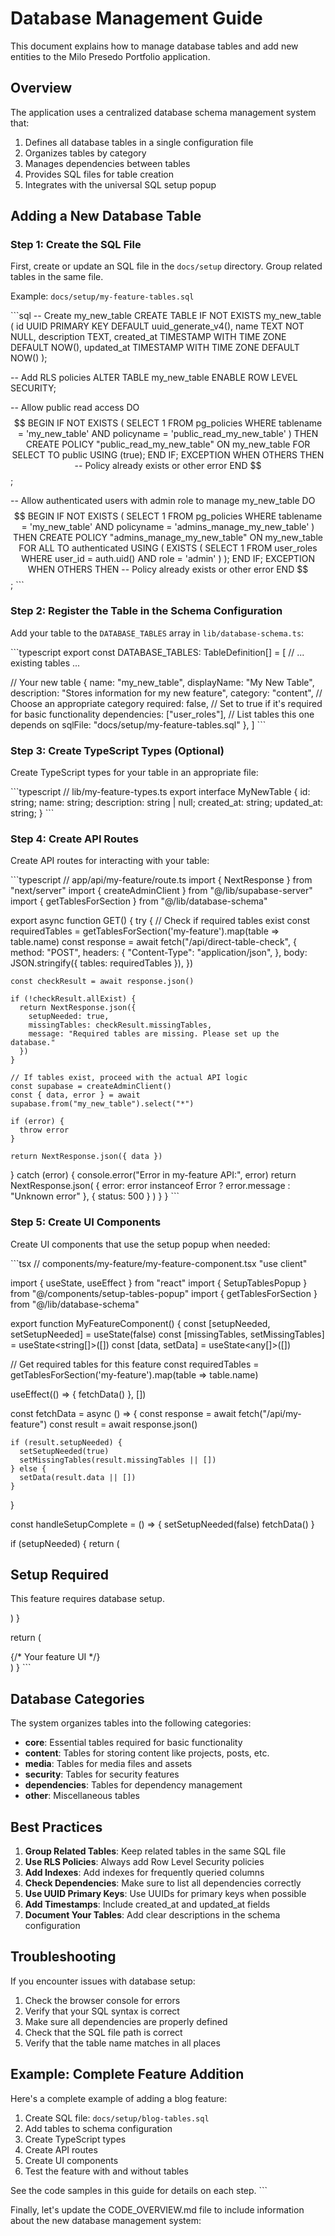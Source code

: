 # Database Management Guide

This document explains how to manage database tables and add new entities to the Milo Presedo Portfolio application.

## Overview

The application uses a centralized database schema management system that:

1. Defines all database tables in a single configuration file
2. Organizes tables by category
3. Manages dependencies between tables
4. Provides SQL files for table creation
5. Integrates with the universal SQL setup popup

## Adding a New Database Table

### Step 1: Create the SQL File

First, create or update an SQL file in the `docs/setup` directory. Group related tables in the same file.

Example: `docs/setup/my-feature-tables.sql`

\`\`\`sql
-- Create my_new_table
CREATE TABLE IF NOT EXISTS my_new_table (
  id UUID PRIMARY KEY DEFAULT uuid_generate_v4(),
  name TEXT NOT NULL,
  description TEXT,
  created_at TIMESTAMP WITH TIME ZONE DEFAULT NOW(),
  updated_at TIMESTAMP WITH TIME ZONE DEFAULT NOW()
);

-- Add RLS policies
ALTER TABLE my_new_table ENABLE ROW LEVEL SECURITY;

-- Allow public read access
DO $$
BEGIN
  IF NOT EXISTS (
    SELECT 1 FROM pg_policies WHERE tablename = 'my_new_table' AND policyname = 'public_read_my_new_table'
  ) THEN
    CREATE POLICY "public_read_my_new_table"
    ON my_new_table
    FOR SELECT
    TO public
    USING (true);
  END IF;
EXCEPTION WHEN OTHERS THEN
  -- Policy already exists or other error
END $$;

-- Allow authenticated users with admin role to manage my_new_table
DO $$
BEGIN
  IF NOT EXISTS (
    SELECT 1 FROM pg_policies WHERE tablename = 'my_new_table' AND policyname = 'admins_manage_my_new_table'
  ) THEN
    CREATE POLICY "admins_manage_my_new_table"
    ON my_new_table
    FOR ALL
    TO authenticated
    USING (
      EXISTS (
        SELECT 1 FROM user_roles
        WHERE user_id = auth.uid() 
        AND role = 'admin'
      )
    );
  END IF;
EXCEPTION WHEN OTHERS THEN
  -- Policy already exists or other error
END $$;
\`\`\`

### Step 2: Register the Table in the Schema Configuration

Add your table to the `DATABASE_TABLES` array in `lib/database-schema.ts`:

\`\`\`typescript
export const DATABASE_TABLES: TableDefinition[] = [
  // ... existing tables ...
  
  // Your new table
  {
    name: "my_new_table",
    displayName: "My New Table",
    description: "Stores information for my new feature",
    category: "content", // Choose an appropriate category
    required: false,     // Set to true if it's required for basic functionality
    dependencies: ["user_roles"], // List tables this one depends on
    sqlFile: "docs/setup/my-feature-tables.sql"
  },
]
\`\`\`

### Step 3: Create TypeScript Types (Optional)

Create TypeScript types for your table in an appropriate file:

\`\`\`typescript
// lib/my-feature-types.ts
export interface MyNewTable {
  id: string;
  name: string;
  description: string | null;
  created_at: string;
  updated_at: string;
}
\`\`\`

### Step 4: Create API Routes

Create API routes for interacting with your table:

\`\`\`typescript
// app/api/my-feature/route.ts
import { NextResponse } from "next/server"
import { createAdminClient } from "@/lib/supabase-server"
import { getTablesForSection } from "@/lib/database-schema"

export async function GET() {
  try {
    // Check if required tables exist
    const requiredTables = getTablesForSection('my-feature').map(table => table.name)
    const response = await fetch("/api/direct-table-check", {
      method: "POST",
      headers: {
        "Content-Type": "application/json",
      },
      body: JSON.stringify({ tables: requiredTables }),
    })

    const checkResult = await response.json()
    
    if (!checkResult.allExist) {
      return NextResponse.json({
        setupNeeded: true,
        missingTables: checkResult.missingTables,
        message: "Required tables are missing. Please set up the database."
      })
    }

    // If tables exist, proceed with the actual API logic
    const supabase = createAdminClient()
    const { data, error } = await supabase.from("my_new_table").select("*")

    if (error) {
      throw error
    }

    return NextResponse.json({ data })
  } catch (error) {
    console.error("Error in my-feature API:", error)
    return NextResponse.json(
      { error: error instanceof Error ? error.message : "Unknown error" },
      { status: 500 }
    )
  }
}
\`\`\`

### Step 5: Create UI Components

Create UI components that use the setup popup when needed:

\`\`\`tsx
// components/my-feature/my-feature-component.tsx
"use client"

import { useState, useEffect } from "react"
import { SetupTablesPopup } from "@/components/setup-tables-popup"
import { getTablesForSection } from "@/lib/database-schema"

export function MyFeatureComponent() {
  const [setupNeeded, setSetupNeeded] = useState(false)
  const [missingTables, setMissingTables] = useState<string[]>([])
  const [data, setData] = useState<any[]>([])
  
  // Get required tables for this feature
  const requiredTables = getTablesForSection('my-feature').map(table => table.name)

  useEffect(() => {
    fetchData()
  }, [])

  const fetchData = async () => {
    const response = await fetch("/api/my-feature")
    const result = await response.json()
    
    if (result.setupNeeded) {
      setSetupNeeded(true)
      setMissingTables(result.missingTables || [])
    } else {
      setData(result.data || [])
    }
  }

  const handleSetupComplete = () => {
    setSetupNeeded(false)
    fetchData()
  }

  if (setupNeeded) {
    return (
      <div>
        <h2>Setup Required</h2>
        <p>This feature requires database setup.</p>
        <SetupTablesPopup
          requiredTables={requiredTables}
          onSetupComplete={handleSetupComplete}
        />
      </div>
    )
  }

  return (
    <div>
      {/* Your feature UI */}
    </div>
  )
}
\`\`\`

## Database Categories

The system organizes tables into the following categories:

- **core**: Essential tables required for basic functionality
- **content**: Tables for storing content like projects, posts, etc.
- **media**: Tables for media files and assets
- **security**: Tables for security features
- **dependencies**: Tables for dependency management
- **other**: Miscellaneous tables

## Best Practices

1. **Group Related Tables**: Keep related tables in the same SQL file
2. **Use RLS Policies**: Always add Row Level Security policies
3. **Add Indexes**: Add indexes for frequently queried columns
4. **Check Dependencies**: Make sure to list all dependencies correctly
5. **Use UUID Primary Keys**: Use UUIDs for primary keys when possible
6. **Add Timestamps**: Include created_at and updated_at fields
7. **Document Your Tables**: Add clear descriptions in the schema configuration

## Troubleshooting

If you encounter issues with database setup:

1. Check the browser console for errors
2. Verify that your SQL syntax is correct
3. Make sure all dependencies are properly defined
4. Check that the SQL file path is correct
5. Verify that the table name matches in all places

## Example: Complete Feature Addition

Here's a complete example of adding a blog feature:

1. Create SQL file: `docs/setup/blog-tables.sql`
2. Add tables to schema configuration
3. Create TypeScript types
4. Create API routes
5. Create UI components
6. Test the feature with and without tables

See the code samples in this guide for details on each step.
\`\`\`

Finally, let's update the CODE_OVERVIEW.md file to include information about the new database management system:
